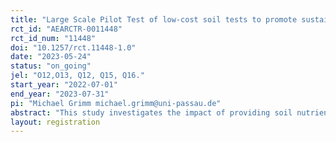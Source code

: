 ```yaml
---
title: "Large Scale Pilot Test of low-cost soil tests to promote sustainable farming practices among smallholder farms in Indonesia"
rct_id: "AEARCTR-0011448"
rct_id_num: "11448"
doi: "10.1257/rct.11448-1.0"
date: "2023-05-24"
status: "on_going"
jel: "O12,O13, Q12, Q15, Q16."
start_year: "2022-07-01"
end_year: "2023-07-31"
pi: "Michael Grimm michael.grimm@uni-passau.de"
abstract: "This study investigates the impact of providing soil nutrient management training and conducting on-the-field manual soil tests to encourage smallholder farmers to adopt a balanced fertilizer application behaviour and to increase the use of organic inputs. The intervention is implemented as a Randomized Controlled Trial, wherein information and training sessions on soil management practices are provided in a farmer group setting. Villages were randomized into three groups: (1) Control group, (2) T1: 1-day training and (3) T2: 2-day training. In T2 we additionally offered soil testing. This allows us to investigate whether soil testing can augment the effect of soil health management training. Following the in-person training, farmers in T1 and T2 further received access to a digital extension platform. This platform provides videos and tutorials on the material taught during the training. The study relies on dual-wave panel datasets (baseline and end-line survey). Given the local context of unbalanced application of chemical fertilizers, we are particularly interested in investigating whether exposure to training influences farmers’ fertilizer application behaviour. The research design also permits the exploration of potential changes in farm yields, farming profits/losses, and also farmers’ knowledge about nutrient management in response to training."
layout: registration
---
```


